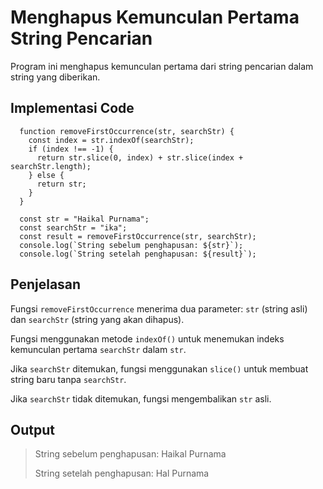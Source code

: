 #  Menghapus Kemunculan Pertama String Pencarian

Program ini menghapus kemunculan pertama dari string pencarian dalam string yang diberikan.

## Implementasi Code

```
  function removeFirstOccurrence(str, searchStr) {
    const index = str.indexOf(searchStr);
    if (index !== -1) {
      return str.slice(0, index) + str.slice(index + searchStr.length);
    } else {
      return str;
    }
  }
  
  const str = "Haikal Purnama";
  const searchStr = "ika";
  const result = removeFirstOccurrence(str, searchStr);
  console.log(`String sebelum penghapusan: ${str}`);
  console.log(`String setelah penghapusan: ${result}`);

```

## Penjelasan

Fungsi ``removeFirstOccurrence`` menerima dua parameter: ``str`` (string asli) dan ``searchStr`` (string yang akan dihapus).

Fungsi menggunakan metode ``indexOf()`` untuk menemukan indeks kemunculan pertama ``searchStr`` dalam ``str``.

Jika ``searchStr`` ditemukan, fungsi menggunakan ``slice()`` untuk membuat string baru tanpa ``searchStr``.

Jika ``searchStr`` tidak ditemukan, fungsi mengembalikan ``str`` asli.

## Output

> String sebelum penghapusan: Haikal Purnama
>
> String setelah penghapusan: Hal Purnama
